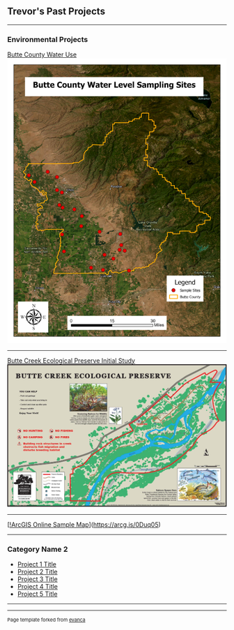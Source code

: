 ## Trevor's Past Projects

---

### Environmental Projects 

[Butte County Water Use](pdf/Project1.pdf)
<img src="images/Butte_County_Water_Level_Sampling_Sites.jpg?raw=true"/>

---
[Butte Creek Ecological Preserve Initial Study](/pdf/BCEP_Initial_Study.pdf)
<img src="images/BCEP_MAP_2018.JPG?raw=true"/>

---
[[!ArcGIS Online Sample Map](images/onlineMap.JPG)](https://arcg.is/0Duq05)


---

### Category Name 2

- [Project 1 Title](http://example.com/)
- [Project 2 Title](http://example.com/)
- [Project 3 Title](http://example.com/)
- [Project 4 Title](http://example.com/)
- [Project 5 Title](http://example.com/)

---




---
<p style="font-size:11px">Page template forked from <a href="https://github.com/evanca/quick-portfolio">evanca</a></p>
<!-- Remove above link if you don't want to attibute -->
